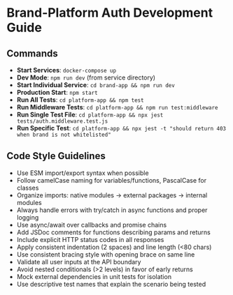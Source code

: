 # Brand-Platform Auth Development Guide

## Commands
- **Start Services**: `docker-compose up`
- **Dev Mode**: `npm run dev` (from service directory)
- **Start Individual Service**: `cd brand-app && npm run dev`
- **Production Start**: `npm start`
- **Run All Tests**: `cd platform-app && npm test`
- **Run Middleware Tests**: `cd platform-app && npm run test:middleware`
- **Run Single Test File**: `cd platform-app && npx jest tests/auth.middleware.test.js`
- **Run Specific Test**: `cd platform-app && npx jest -t "should return 403 when brand is not whitelisted"`

## Code Style Guidelines
- Use ESM import/export syntax when possible
- Follow camelCase naming for variables/functions, PascalCase for classes
- Organize imports: native modules → external packages → internal modules
- Always handle errors with try/catch in async functions and proper logging
- Use async/await over callbacks and promise chains
- Add JSDoc comments for functions describing params and returns
- Include explicit HTTP status codes in all responses
- Apply consistent indentation (2 spaces) and line length (<80 chars)
- Use consistent bracing style with opening brace on same line
- Validate all user inputs at the API boundary
- Avoid nested conditionals (>2 levels) in favor of early returns
- Mock external dependencies in unit tests for isolation
- Use descriptive test names that explain the scenario being tested